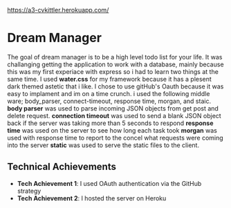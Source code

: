 https://a3-cvkittler.herokuapp.com/

# Dream Manager

The goal of dream manager is to be a high level todo list for your life. 
It was  challanging getting the application to work with a database, mainly because this was my first experiace with express so i had to learn two things at the same time. I used **water.css** for my framework because it has a plesent dark themed astetic that i like. I chose to use gitHub's Oauth because it was easy to implament and im on a time crunch. i used the following middle ware;
body_parser, connect-timeout, response time, morgan, and staic.
**body parser** was used to parse incoming JSON objects from get post and delete request.
**connection timeout** was used to send a blank JSON object back if the server was taking more than 5 seconds to respond
**response time** was used on the server to see how long each task took
**morgan** was used with response time to report to the concel what requests were coming into the server
**static** was used to serve the static files to the client.

## Technical Achievements
- **Tech Achievement 1**: I used OAuth authentication via the GitHub strategy
- **Tech Achievement 2**: I hosted the server on Heroku